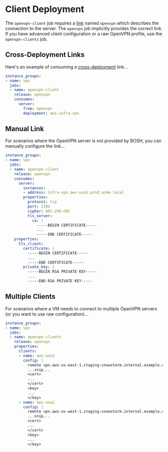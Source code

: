 # Client Deployment

The `openvpn-client` job requires a [link](https://bosh.io/docs/links.html) named `openvpn` which describes the connection to the server. The `openvpn` job implicitly provides the correct link. If you have advanced client configuration or a raw OpenVPN profile, use the `openvpn-clients` job.


## Cross-Deployment Links

Here's an example of consuming a [cross-deployment](https://bosh.io/docs/links.html#cross-deployment) link...

```yaml
instance_groups:
- name: vpn
  jobs:
  - name: openvpn-client
    release: openvpn
    consumes:
      server:
        from: openvpn
        deployment: aws-infra-vpn
```


## Manual Link

For scenarios where the OpenVPN server is not provided by BOSH, you can manually configure the link...

```yaml
instance_groups:
- name: vpn
  jobs:
  - name: openvpn-client
    release: openvpn
    consumes:
      server:
        instances:
        - address: infra-vpn.aws-use1.prod.acme.local
        properties:
          protocol: tcp
          port: 1194
          cipher: AES-256-CBC
          tls_server:
            ca: |
              -----BEGIN CERTIFICATE-----
              ...
              -----END CERTIFICATE-----
    properties:
      tls_client:
        certificate: |
          -----BEGIN CERTIFICATE-----
          ...
          -----END CERTIFICATE-----
        private_key: |
          -----BEGIN RSA PRIVATE KEY-----
          ...
          -----END RSA PRIVATE KEY-----
```


## Multiple Clients

For scenarios where a VM needs to connect to multiple OpenVPN servers (or you want to use raw configuration)...

```yaml
instance_groups:
- name: vpn
  jobs:
  - name: openvpn-clients
    release: openvpn
    properties:
      clients:
      - name: aws-use1
        config: |
          remote vpn.aws-us-east-1.staging-snowstorm.internal.example.com 1194 tcp
          ...snip...
          <cert>
          ...
          </cert>
          <key>
          ...
          </key>
      - name: aws-usw2
        config: |
          remote vpn.aws-us-west-1.staging-snowstorm.internal.example.com 1194 tcp
          ...snip...
          <cert>
          ...
          </cert>
          <key>
          ...
          </key>
```
